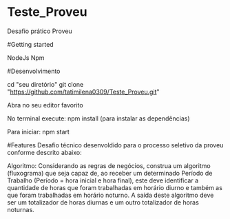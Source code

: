 # Teste_Proveu
Desafio prático Proveu

#Getting started

NodeJs
Npm

#Desenvolvimento

cd "seu diretório"
git clone "https://github.com/tatimilena0309/Teste_Proveu.git"

Abra no seu editor favorito

No terminal execute: npm install  (para instalar as dependências)

Para iniciar:  npm start

#Features
Desafio técnico desenvoldido para o processo seletivo da proveu conforme descrito abaixo:

Algoritmo: Considerando as regras de negócios, construa um algoritmo
(fluxograma) que seja capaz de, ao receber um determinado Período de Trabalho (Período = hora
inicial e hora final), este deve identificar a quantidade de horas que foram trabalhadas em horário
diurno e também as que foram trabalhadas em horário noturno. A saída deste algoritmo deve ser
um totalizador de horas diurnas e um outro totalizador de horas noturnas.

